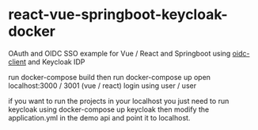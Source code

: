 # react-vue-springboot-keycloak-docker

OAuth and OIDC SSO example for Vue / React and Springboot using [oidc-client](https://github.com/IdentityModel/oidc-client-js) and Keycloak IDP


run docker-compose build then run docker-compose up
open localhost:3000 / 3001 (vue / react)
login using user / user

if you want to run the projects in your localhost you just need to run keycloak using docker-compose up keycloak then modify the application.yml in the demo api and point it to localhost.
